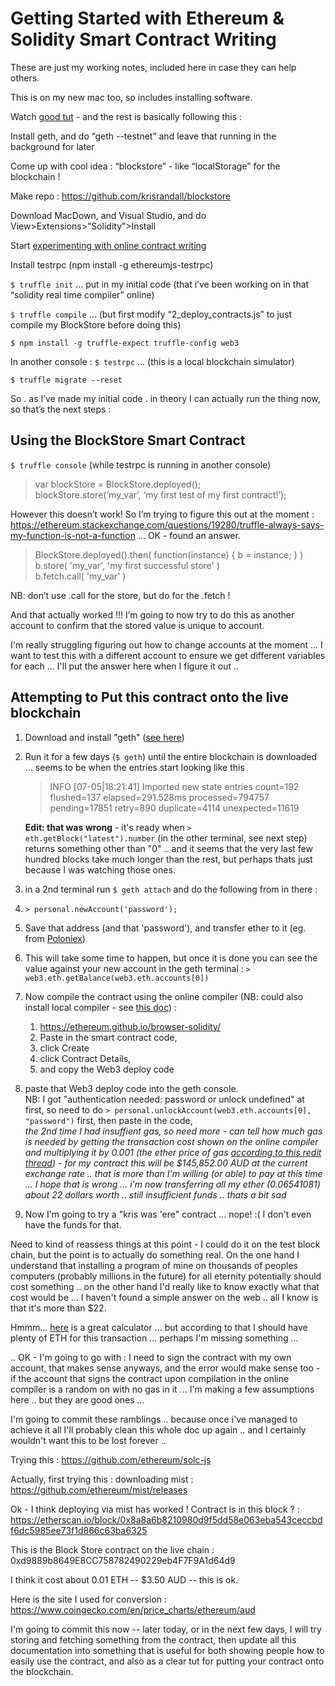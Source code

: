 # Getting Started with Ethereum & Solidity Smart Contract Writing
 
These are just my working notes, included here in case they can help others.

This is on my new mac too, so includes installing software.
 
Watch [good tut](https://www.youtube.com/watch?v=8jI1TuEaTro&t=1831s) - and the rest is basically following this :


Install geth, and do “geth --testnet” and leave that running in the background for later


Come up with cool idea : “blockstore” - like “localStorage” for the blockchain !


Make repo : https://github.com/krisrandall/blockstore


Download MacDown, and Visual Studio, and do View>Extensions>”Solidity”>Install


Start [experimenting with online contract writing](https://ethereum.github.io/browser-solidity/#version=soljson-v0.4.11+commit.68ef5810.js)


Install testrpc  (npm install -g ethereumjs-testrpc)


`$ truffle init`   ... put in my initial code (that i’ve been working on in that “solidity real time compiler” online)


`$ truffle compile` ...  (but first modify “2_deploy_contracts.js” to just compile my BlockStore before doing this)


`$ npm install -g truffle-expect truffle-config web3`


In another console : `$ testrpc` ...  (this is a local blockchain simulator)


`$ truffle migrate --reset` 


So . as I’ve made my initial code . in theory I can actually run the thing now, so that’s the next steps :


 
 
## Using the BlockStore Smart Contract
 
`$ truffle console`    (while testrpc is running in another console)


> var blockStore = BlockStore.deployed();     
> blockStore.store(‘my_var’, ‘my first test of my first contract!’);     


However this doesn’t work!
So I’m trying to figure this out at the moment :
https://ethereum.stackexchange.com/questions/19280/truffle-always-says-my-function-is-not-a-function 
...
OK - found an answer.


> BlockStore.deployed().then( function(instance) { b = instance; } )    
> b.store( 'my_var', 'my first successful store' )    
> b.fetch.call( 'my_var' )

NB: don’t use .call for the store, but do for the .fetch !


And that actually worked !!!
I’m going to now try to do this as another account to confirm that the stored value is unique to account.

I'm really struggling figuring out how to change accounts at the moment ... I want to test this with a different account to ensure we get different variables for each ... I'll put the answer here when I figure it out ..


## Attempting to Put this contract onto the live blockchain

1. Download and install "geth" ([see here](https://www.ethereum.org/cli))

2. Run it for a few days (`$ geth`) until the entire blockchain is downloaded ... seems to be when the entries start looking like this 

    > INFO [07-05|18:21:41] Imported new state entries               count=192 flushed=137 elapsed=291.528ms processed=794757 pending=17851 retry=890  duplicate=4114 unexpected=11619
   
    **Edit: that was wrong** - it's ready when `> eth.getBlock("latest").number` (in the other terminal, see next step) returns something other than "0" .. and it seems that the very last few hundred blocks take much longer than the rest, but perhaps thats just because I was watching those ones.

3. in a 2nd terminal run `$ geth attach` and do the following from in there :

4. `> personal.newAccount('password');`

5. Save that address (and that 'password'), and transfer ether to it (eg. from [Poloniex](https://poloniex.com/))

6. This will take some time to happen, but once it is done you can see the value against your new account in the geth terminal : `> web3.eth.getBalance(web3.eth.accounts[0])`
 
7. Now compile the contract using the online compiler (NB: could also install local compiler - see [this doc](https://github.com/ethereum/go-ethereum/wiki/Contract-Tutorial)) :
    1. https://ethereum.github.io/browser-solidity/
    2. Paste in the smart contract code, 
    3. click Create
    4. click Contract Details,
    5. and copy the Web3 deploy code
    
8. paste that Web3 deploy code into the geth console.   
     NB: I got "authentication needed: password or unlock undefined" at first, so need to do `> personal.unlockAccount(web3.eth.accounts[0], "password")` first, then paste in the code,    
     *the 2nd time I had insuffient gas, so need more - can tell how much gas is needed by getting the transaction cost shown on the online compiler and multiplying it by 0.001 (the ether price of gas [according to this redit thread](https://www.reddit.com/r/ethereum/comments/2udvau/what_is_the_difference_between_gas_and_ether/)) - for my contract this will be $145,852.00 AUD at the current exchange rate .. that is more than I'm willing (or able) to pay at this time ... I hope that is wrong ... i'm now transferring all my ether (0.06541081) about 22 dollars worth .. still insufficient funds .. thats a bit sad*
     
9. Now I'm going to try a "kris was 'ere" contract ... nope! :( I don't even have the funds for that.

Need to kind of reassess things at this point - I could do it on the test block chain, but the point is to actually do something real.
On the one hand I understand that installing a program of mine on thousands of peoples computers (probably millions in the future) for all eternity potentially should cost something .. on the other hand I'd really like to know exactly what that cost would be ... I haven't found a simple answer on the web .. all I know is that it's more than $22.

Hmmm... [here](http://ethgasstation.info/calculator.php) is a great calculator ... but according to that I should have plenty of ETH for this transaction ... perhaps I'm missing something ...

.. OK - I'm going to go with : I need to sign the contract with my own account, that makes sense anyways, and the error would make sense too - if the account that signs the contract upon compilation in the online compiler is a random on with no gas in it ... I'm making a few assumptions here .. but they are good ones ...

I'm going to commit these ramblings .. because once i've managed to achieve it all I'll probably clean this whole doc up again .. and I certainly wouldn't want this to be lost forever ..

    
    	
 Trying this : https://github.com/ethereum/solc-js
 
 Actually, first trying this : downloading mist : https://github.com/ethereum/mist/releases
 
 Ok - I think deploying via mist has worked ! 
 Contract is in this block ? : https://etherscan.io/block/0x8a8a6b8210980d9f5dd58e063eba543ceccbdf6dc5985ee73f1d866c63ba6325
 
 This is the Block Store contract on the live chain : 0xd9889b8649E8CC758782490229eb4F7F9A1d64d9
 
 I think it cost about 0.01 ETH -- $3.50 AUD -- this is ok.
 
 
Here is the site I used for conversion : https://www.coingecko.com/en/price_charts/ethereum/aud

I'm going to commit this now -- later today, or in the next few days, I will try storing and fetching something from the contract, then update all this documentation into something that is useful for both showing people how to easily use the contract, and also as a clear tut for putting your contract onto the blockchain.

